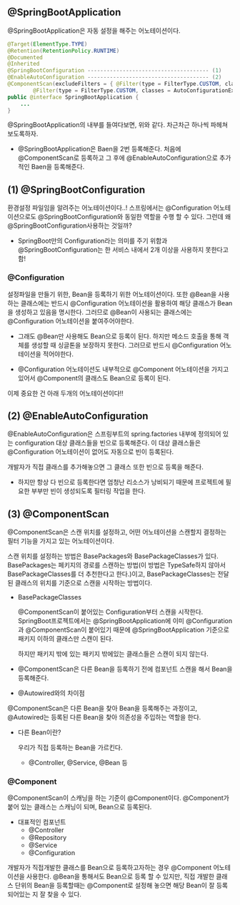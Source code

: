 ## @SpringBootApplication

@SpringBootApplication은 자동 설정을 해주는 어노테이션이다.

```java
@Target(ElementType.TYPE)
@Retention(RetentionPolicy.RUNTIME)
@Documented
@Inherited
@SpringBootConfiguration -------------------------------------- (1)
@EnableAutoConfiguration -------------------------------------- (2)
@ComponentScan(excludeFilters = { @Filter(type = FilterType.CUSTOM, classes = TypeExcludeFilter.class),
		@Filter(type = FilterType.CUSTOM, classes = AutoConfigurationExcludeFilter.class) }) --------- (3)
public @interface SpringBootApplication {
    ...
}
```

@SpringBootApplication의 내부를 들여다보면, 위와 같다. 차근차근 하나씩 파헤쳐보도록하자.

- @SpringBootApplication은 Baen을 2번 등록해준다. 처음에 @ComponentScan로 등록하고 그 후에 @EnableAutoConfiguration으로 추가적인 Baen을 등록해준다.



## (1) @SpringBootConfiguration

환경설정 파일임을 알려주는 어노테이션이다..! 스프링에서는 @Configuration 어노테이션으로도 @SpringBootConfiguration와 동일한 역할을 수행 할 수 있다. 그런데 왜 @SpringBootConfiguration사용하는 것일까? 

- SpringBoot만의 Configuration라는 의미를 주기 위함과 @SpringBootConfiguration는 한 서비스 내에서 2개 이상을 사용하지 못한다고 함!



### @Configuration

설정파일을 만들기 위한, Bean을 등록하기 위한 어노테이션이다. 또한 @Bean을 사용하는 클래스에는 반드시 @Configuration 어노테이션을 활용하여 해당 클래스가 Bean을 생성하고 있음을 명시한다. 그러므로 @Bean이 사용되는 클래스에는 @Configuration 어노테이션을 붙여주어야한다.

- 그래도 @Bean만 사용해도 Bean으로 등록이 된다. 하지만 메소드 호출을 통해 객체를 생성할 때 싱글톤을 보장하지 못한다. 그러므로 반드시 @Configuration 어노테이션을 적어야한다.

-  @Configuration 어노테이션도 내부적으로 @Component 어노테이션을 가지고 있어서 @Component의 클래스도 Bean으로 등록이 된다.

  

이제 중요한 건 아래 두개의 어노테이션이다!!



## (2) @EnableAutoConfiguration

@EnableAutoConfiguration은 스프링부트의  spring.factories 내부에 정의되어 있는 configuration 대상 클래스들을 빈으로 등록해준다. 이 대상 클래스들은 @Configuration 어노테이션이 없어도 자동으로 빈이 등록된다. 

개발자가 직접 클래스를 추가해놓으면 그 클래스 또한 빈으로 등록을 해준다.

- 하지만 항상 다 빈으로 등록한다면 엄청난 리소스가 낭비되기 때문에 프로젝트에 필요한 부부만 빈이 생성되도록 필터링 작업을 한다.



## (3) @ComponentScan

@ComponentScan은 스캔 위치를 설정하고, 어떤 어노테이션을 스캔할지 결정하는 필터 기능을 가지고 있는 어노테이션이다. 

스캔 위치를 설정하는 방법은 BasePackages와 BasePackageClasses가 있다. BasePackages는 페키지의 경로를 스캔하는 방법(이 방법은 TypeSafe하지 않아서 BasePackageClasses를 더 추천한다고 한다.)이고, BasePackageClasses는 전달된 클래스의 위치를 기준으로 스캔을 시작하는 방법이다.

- BasePackageClasses

  @ComponentScan이 붙어있는 Configuration부터 스캔을 시작한다.
  SpringBoot프로젝트에서는 @SpringBootApplication에 이미 @Configuration과 @ComponentScan이 붙어있기 때문에 @SpringBootApplication 기준으로 패키지 이하의 클래스만 스캔이 된다.

  하지만 패키지 밖에 있는 패키지 밖에있는 클래스들은 스캔이 되지 않는다.

- @ComponentScan은 다른 Bean을 등록하기 전에 컴포넌트 스캔을 해서 Bean을 등록해준다.

-  @Autowired와의 차이점

  @ComponentScan은 다른 Bean을 찾아 Bean을 등록해주는 과정이고, @Autowired는 등록된 다른 Bean을 찾아 의존성을 주입하는 역할을 한다.

- 다른 Bean이란?

  우리가 직접 등록하는 Bean을 가르킨다.

  - @Controller, @Service, @Bean 등



### @Component

@ComponentScan이 스캐닝을 하는 기준이 @Component이다. @Component가 붙어 있는 클래스는 스캐닝이 되며, Bean으로 등록된다. 

- 대표적인 컴포넌트
  - @Controller
  - @Repository
  - @Service
  - @Configuration

개발자가 직접개발한 클래스를 Bean으로 등록하고자하는 경우 @Component 어노테이션을 사용한다.  @Bean을 통해서도 Bean으로 등록 할 수 있지만, 직접 개발한 클래스 단위의 Bean을 등록할때는 @Component로 설정해 놓으면 해당 Bean이 잘 등록되어있는 지 잘 찾을 수 있다. 